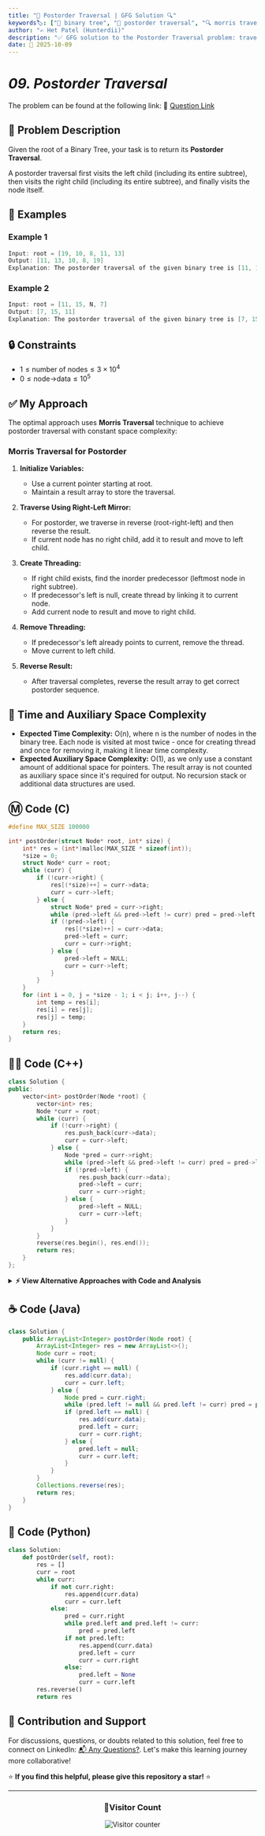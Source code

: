 ```yaml
---
title: "🌳 Postorder Traversal | GFG Solution 🔍"  
keywords🏷️: ["🌳 binary tree", "🔄 postorder traversal", "🔍 morris traversal", "📊 tree traversal", "📘 GFG", "🏁 competitive programming", "📚 DSA"]  
author: "✍️ Het Patel (Hunterdii)"  
description: "✅ GFG solution to the Postorder Traversal problem: traverse binary tree in postorder using Morris Traversal technique with O(1) space complexity. 🚀"  
date: 📅 2025-10-09  
---
```


# *09. Postorder Traversal*

The problem can be found at the following link: 🔗 [Question Link](https://www.geeksforgeeks.org/problems/postorder-traversal/1)

## **🧩 Problem Description**

Given the root of a Binary Tree, your task is to return its **Postorder Traversal**.

A postorder traversal first visits the left child (including its entire subtree), then visits the right child (including its entire subtree), and finally visits the node itself.

## **📘 Examples**

### Example 1

```cpp
Input: root = [19, 10, 8, 11, 13]
Output: [11, 13, 10, 8, 19]
Explanation: The postorder traversal of the given binary tree is [11, 13, 10, 8, 19].
```

### Example 2

```cpp
Input: root = [11, 15, N, 7]
Output: [7, 15, 11]
Explanation: The postorder traversal of the given binary tree is [7, 15, 11].
```

## **🔒 Constraints**

* $1 \le \text{number of nodes} \le 3 \times 10^4$
* $0 \le \text{node->data} \le 10^5$

## **✅ My Approach**

The optimal approach uses **Morris Traversal** technique to achieve postorder traversal with constant space complexity:

### **Morris Traversal for Postorder**

1. **Initialize Variables:**
   * Use a current pointer starting at root.
   * Maintain a result array to store the traversal.

2. **Traverse Using Right-Left Mirror:**
   * For postorder, we traverse in reverse (root-right-left) and then reverse the result.
   * If current node has no right child, add it to result and move to left child.

3. **Create Threading:**
   * If right child exists, find the inorder predecessor (leftmost node in right subtree).
   * If predecessor's left is null, create thread by linking it to current node.
   * Add current node to result and move to right child.

4. **Remove Threading:**
   * If predecessor's left already points to current, remove the thread.
   * Move current to left child.

5. **Reverse Result:**
   * After traversal completes, reverse the result array to get correct postorder sequence.

## 📝 Time and Auxiliary Space Complexity

* **Expected Time Complexity:** O(n), where n is the number of nodes in the binary tree. Each node is visited at most twice - once for creating thread and once for removing it, making it linear time complexity.
* **Expected Auxiliary Space Complexity:** O(1), as we only use a constant amount of additional space for pointers. The result array is not counted as auxiliary space since it's required for output. No recursion stack or additional data structures are used.

## **Ⓜ️ Code (C)**

```c
#define MAX_SIZE 100000

int* postOrder(struct Node* root, int* size) {
    int* res = (int*)malloc(MAX_SIZE * sizeof(int));
    *size = 0;
    struct Node* curr = root;
    while (curr) {
        if (!curr->right) {
            res[(*size)++] = curr->data;
            curr = curr->left;
        } else {
            struct Node* pred = curr->right;
            while (pred->left && pred->left != curr) pred = pred->left;
            if (!pred->left) {
                res[(*size)++] = curr->data;
                pred->left = curr;
                curr = curr->right;
            } else {
                pred->left = NULL;
                curr = curr->left;
            }
        }
    }
    for (int i = 0, j = *size - 1; i < j; i++, j--) {
        int temp = res[i];
        res[i] = res[j];
        res[j] = temp;
    }
    return res;
}
```

## **🧑‍💻 Code (C++)**

```cpp
class Solution {
public:
    vector<int> postOrder(Node *root) {
        vector<int> res;
        Node *curr = root;
        while (curr) {
            if (!curr->right) {
                res.push_back(curr->data);
                curr = curr->left;
            } else {
                Node *pred = curr->right;
                while (pred->left && pred->left != curr) pred = pred->left;
                if (!pred->left) {
                    res.push_back(curr->data);
                    pred->left = curr;
                    curr = curr->right;
                } else {
                    pred->left = NULL;
                    curr = curr->left;
                }
            }
        }
        reverse(res.begin(), res.end());
        return res;
    }
};
```

<details>
<summary><b>⚡ View Alternative Approaches with Code and Analysis</b></summary>

## 📊 **2️⃣ Iterative Two Stack Approach**

### 💡 Algorithm Steps:

1. Use two stacks to simulate postorder traversal iteratively.
2. Push root to first stack and process nodes by transferring to second stack.
3. For each node popped from first stack, push left then right child.
4. Final result is obtained by popping all elements from second stack.

```cpp
class Solution {
public:
    vector<int> postOrder(Node *root) {
        vector<int> res;
        if (!root) return res;
        stack<Node*> s1, s2;
        s1.push(root);
        while (!s1.empty()) {
            Node* node = s1.top();
            s1.pop();
            s2.push(node);
            if (node->left) s1.push(node->left);
            if (node->right) s1.push(node->right);
        }
        while (!s2.empty()) {
            res.push_back(s2.top()->data);
            s2.pop();
        }
        return res;
    }
};
```

### 📝 **Complexity Analysis:**

* **Time:** ⏱️ O(n) - Each node processed once
* **Auxiliary Space:** 💾 O(n) - Two stacks storage

### ✅ **Why This Approach?**

* Straightforward iterative implementation
* No tree modification required
* Easy to understand and implement

## 📊 **3️⃣ Single Stack with Last Visited**

### 💡 Algorithm Steps:

1. Maintain single stack and track last visited node.
2. Traverse left subtree pushing nodes onto stack.
3. Check if right child exists and hasn't been visited yet.
4. Process node when both children are handled or absent.

```cpp
class Solution {
public:
    vector<int> postOrder(Node *root) {
        vector<int> res;
        if (!root) return res;
        stack<Node*> st;
        Node* curr = root;
        Node* last = nullptr;
        while (curr || !st.empty()) {
            while (curr) {
                st.push(curr);
                curr = curr->left;
            }
            Node* peek = st.top();
            if (peek->right && last != peek->right) {
                curr = peek->right;
            } else {
                res.push_back(peek->data);
                last = peek;
                st.pop();
            }
        }
        return res;
    }
};
```

### 📝 **Complexity Analysis:**

* **Time:** ⏱️ O(n) - Linear time traversal
* **Auxiliary Space:** 💾 O(h) - Height-dependent stack space

### ✅ **Why This Approach?**

* More memory efficient than two stacks
* Optimal space for balanced trees
* Standard iterative pattern

## 📊 **4️⃣ Recursive DFS**

### 💡 Algorithm Steps:

1. Base case returns if node is null.
2. Recursively process left subtree completely.
3. Recursively process right subtree completely.
4. Add current node's data to result after subtrees.

```cpp
class Solution {
public:
    void dfs(Node* node, vector<int>& res) {
        if (!node) return;
        dfs(node->left, res);
        dfs(node->right, res);
        res.push_back(node->data);
    }
    
    vector<int> postOrder(Node *root) {
        vector<int> res;
        dfs(root, res);
        return res;
    }
};
```

### 📝 **Complexity Analysis:**

* **Time:** ⏱️ O(n) - Visit every node once
* **Auxiliary Space:** 💾 O(h) - Recursion stack depth

### ✅ **Why This Approach?**

* Cleanest and most readable code
* Natural recursive tree traversal
* Standard textbook implementation

## 🆚 **🔍 Comparison of Approaches**

| 🚀 **Approach**                    | ⏱️ **Time Complexity** | 💾 **Space Complexity** | ✅ **Pros**                        | ⚠️ **Cons**                           |
| ---------------------------------- | ---------------------- | ----------------------- | --------------------------------- | ------------------------------------- |
| 🏷️ **Morris Traversal**           | 🟢 O(n)                | 🟢 O(1)                 | 🚀 Constant space usage           | 🔧 Temporarily modifies tree          |
| 🔍 **Two Stack**                  | 🟢 O(n)                | 🟡 O(n)                 | 📖 Clear iterative logic          | 💾 Double stack overhead             |
| 📊 **Single Stack**               | 🟢 O(n)                | 🟢 O(h)                 | 🎯 Efficient space usage          | 🐌 Complex visited tracking          |
| 🔄 **Recursive**                  | 🟢 O(n)                | 🟢 O(h)                 | ⭐ Most readable                  | 🔧 Stack overflow for deep trees     |

### 🏆 **Best Choice Recommendation**

| 🎯 **Scenario**                                    | 🎖️ **Recommended Approach**          | 🔥 **Performance Rating** |
| -------------------------------------------------- | ------------------------------------- | ------------------------- |
| 🏅 **Minimal memory required**                        | 🥇 **Morris Traversal**              | ★★★★★                     |
| 📖 **Code simplicity priority**                       | 🥈 **Recursive DFS**                 | ★★★★★                     |
| 🔧 **Tree immutability needed**                       | 🥉 **Single Stack**                  | ★★★★☆                     |
| 🎯 **Learning fundamentals**                          | 🏅 **Two Stack**                     | ★★★★☆                     |

</details>

## **☕ Code (Java)**

```java
class Solution {
    public ArrayList<Integer> postOrder(Node root) {
        ArrayList<Integer> res = new ArrayList<>();
        Node curr = root;
        while (curr != null) {
            if (curr.right == null) {
                res.add(curr.data);
                curr = curr.left;
            } else {
                Node pred = curr.right;
                while (pred.left != null && pred.left != curr) pred = pred.left;
                if (pred.left == null) {
                    res.add(curr.data);
                    pred.left = curr;
                    curr = curr.right;
                } else {
                    pred.left = null;
                    curr = curr.left;
                }
            }
        }
        Collections.reverse(res);
        return res;
    }
}
```


## **🐍 Code (Python)**

```python
class Solution:
    def postOrder(self, root):
        res = []
        curr = root
        while curr:
            if not curr.right:
                res.append(curr.data)
                curr = curr.left
            else:
                pred = curr.right
                while pred.left and pred.left != curr:
                    pred = pred.left
                if not pred.left:
                    res.append(curr.data)
                    pred.left = curr
                    curr = curr.right
                else:
                    pred.left = None
                    curr = curr.left
        res.reverse()
        return res
```

## 🧠 Contribution and Support

For discussions, questions, or doubts related to this solution, feel free to connect on LinkedIn: [📬 Any Questions?](https://www.linkedin.com/in/patel-hetkumar-sandipbhai-8b110525a/). Let's make this learning journey more collaborative!

⭐ **If you find this helpful, please give this repository a star!** ⭐

---

<div align="center">
  <h3><b>📍Visitor Count</b></h3>
</div>

<p align="center">
  <img src="https://visitor-badge.laobi.icu/badge?page_id=Hunterdii.GeeksforGeeks-POTD" alt="Visitor counter" />
</p>
